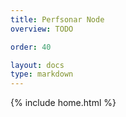 ```yaml
---
title: Perfsonar Node
overview: TODO

order: 40

layout: docs
type: markdown
---
```

{% include home.html %}


